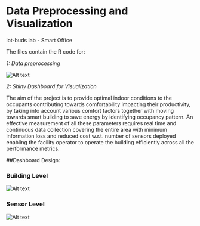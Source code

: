 # Data Preprocessing and Visualization
iot-buds lab - Smart Office

The files contain the R code for:

*1: Data preprocessing*

![Alt text](https://github.com/Poojagupta2205/Internship/blob/master/ProcessingAndVisualization/Preprocessing%20flowchart.JPG?raw=true "Optional Title")

*2: Shiny Dashboard for Visualization*

The aim of the project is to provide optimal indoor conditions to the occupants contributing towards comfortability impacting their productivity, by taking into account various comfort factors together with moving towards smart building to save energy by identifying occupancy pattern.
An effective measurement of all these parameters requires real time and continuous data collection covering the entire area with minimum information loss and reduced cost w.r.t. number of sensors deployed enabling the facility operator to operate the building efficiently across all the performance metrics.

##Dashboard Design:
### Building Level
![Alt text](https://github.com/Poojagupta2205/Internship/blob/master/ProcessingAndVisualization/Dashboard%20Design%20-%201.png?raw=true "Optional Title")

### Sensor Level
![Alt text](https://github.com/Poojagupta2205/Internship/blob/master/ProcessingAndVisualization/Dashboard%20Design%20-%202.png?raw=true "Optional Title")
